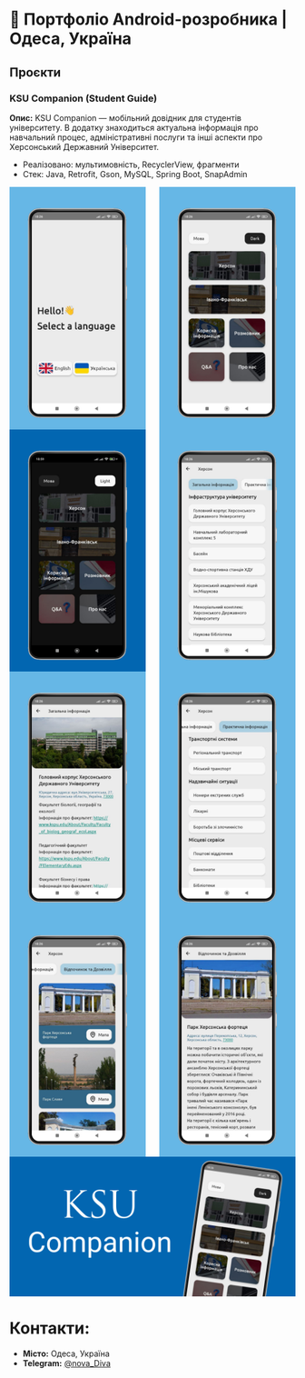 # 📱 Портфоліо Android-розробника | Одеса, Україна

## Проєкти

###  KSU Companion (Student Guide)

**Опис:** KSU Companion — мобільний довідник для студентів університету. В додатку знаходиться актуальна інформація про навчальний процес, адміністративні послуги та інші аспекти про Херсонський Державний Університет.
 
- Реалізовано: мультимовність, RecyclerView, фрагменти  
- Стек: Java, Retrofit, Gson, MySQL, Spring Boot, SnapAdmin
<div style="display: flex; justify-content: space-between; flex-wrap: wrap;">
 <img src="KsuCompanion/FirstScreen.png" alt="Екран при першому заході" width="240"/>
 <img src="KsuCompanion/WhiteTheme.png" alt="Біла тема" width="240"/>
 <img src="KsuCompanion/DarkTheme.png" alt="Темна тема" width="240"/>
 <img src="KsuCompanion/GeneralInformation.png" alt="Загальна інформація" width="240"/>
 <img src="KsuCompanion/DetailGeneralInformation.png" alt="Детальна інформація загальної інформації" width="240"/>
 <img src="KsuCompanion/PracticalInformation.png" alt="Пректична інформація" width="240"/>
 <img src="KsuCompanion/RestAndLeisure.png" alt="Відочинок та дозвілля" width="240"/>
 <img src="KsuCompanion/DetailRestAndLeisureInformation.png" alt="Детальна інформація відпочинку та дозвілля" width="240"/>
 <img src="KsuCompanion/MobileApp.png" alt="Мобільний додаток" width="840"/>
</div>

# Контакти:

- **Місто:** Одеса, Україна
- **Telegram:** [@nova_Diva](https://t.me/nova_Diva)
